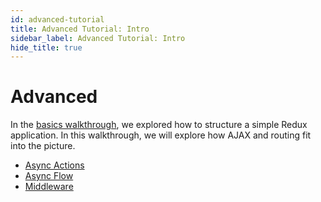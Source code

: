 ```yaml
---
id: advanced-tutorial
title: Advanced Tutorial: Intro
sidebar_label: Advanced Tutorial: Intro
hide_title: true
---
```


# Advanced

In the [basics walkthrough](../basics/README.md), we explored how to structure a simple Redux 
application. In this walkthrough, we will explore how AJAX and routing fit into the picture.

- [Async Actions](AsyncActions.md)
- [Async Flow](AsyncFlow.md)
- [Middleware](Middleware.md)

